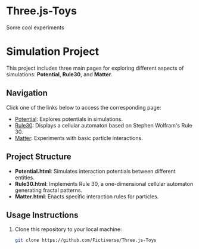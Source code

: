 # Three.js-Toys
Some cool experiments

# Simulation Project

This project includes three main pages for exploring different aspects of simulations: **Potential**, **Rule30**, and **Matter**.

## Navigation

Click one of the links below to access the corresponding page:

- [Potential](Potential.html): Explores potentials in simulations.
- [Rule30](Rule30.html): Displays a cellular automaton based on Stephen Wolfram's Rule 30.
- [Matter](Matter.html): Experiments with basic particle interactions.

## Project Structure

- **Potential.html**: Simulates interaction potentials between different entities.
- **Rule30.html**: Implements Rule 30, a one-dimensional cellular automaton generating fractal patterns.
- **Matter.html**: Enacts specific interaction rules for particles.

## Usage Instructions

1. Clone this repository to your local machine:

   ```bash
   git clone https://github.com/Fictiverse/Three.js-Toys
